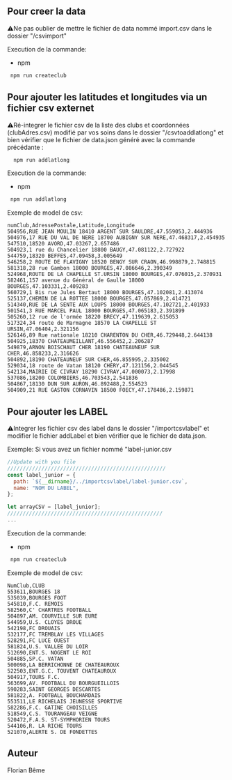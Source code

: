 ## Pour creer la data

⚠️Ne pas oublier de mettre le fichier de data nommé import.csv dans le dossier "/csvimport"

Execution de la commande:

- npm

```sh
 npm run createclub
```

## Pour ajouter les latitudes et longitudes via un fichier csv externet

⚠️Ré-integrer le fichier csv de la liste des clubs et coordonnées (clubAdres.csv) modifié par vos soins dans le dossier "/csvtoaddlatlong" et
bien vérifier que le fichier de data.json généré avec la commande précédante :

```sh
  npm run addlatlong
```

Execution de la commande:

- npm

```sh
 npm run addlatlong
```


Exemple de model de csv:
```csv
numClub,AdressePostale,Latitude,Longitude
504956,RUE JEAN MOULIN 18410 ARGENT SUR SAULDRE,47.559053,2.444936
504976,17 RUE DU VAL DE NERE 18700 AUBIGNY SUR NERE,47.468317,2.454935
547510,18520 AVORD,47.03267,2.657486
504923,1 rue du Chancelier 18800 BAUGY,47.081122,2.727922
544759,18320 BEFFES,47.09458,3.005649
546258,2 ROUTE DE FLAVIGNY 18520 BENGY SUR CRAON,46.998879,2.748815
581318,28 rue Gambon 18000 BOURGES,47.086646,2.390349
524968,ROUTE DE LA CHAPELLE ST.URSIN 18000 BOURGES,47.076015,2.370931
582461,157 avenue du Général de Gaulle 18000 BOURGES,47.103331,2.409283
560729,1 Bis rue Jules Bertaut 18000 BOURGES,47.102081,2.413074
525137,CHEMIN DE LA ROTTEE 18000 BOURGES,47.057869,2.414721
514340,RUE DE LA SENTE AUX LOUPS 18000 BOURGES,47.102721,2.401933
501541,3 RUE MARCEL PAUL 18000 BOURGES,47.065183,2.391899
505260,12 rue de l'ormée 18220 BRECY,47.119639,2.615053
517324,34 route de Marmagne 18570 LA CHAPELLE ST URSIN,47.06404,2.321156
526146,89 Rue nationale 18210 CHARENTON DU CHER,46.729448,2.644138
504925,18370 CHATEAUMEILLANT,46.556452,2.206287
549879,ARNON BOISCHAUT CHER 18190 CHATEAUNEUF SUR CHER,46.858233,2.316626
504892,18190 CHATEAUNEUF SUR CHER,46.855995,2.335002
529034,18 route de Vatan 18120 CHERY,47.121156,2.044545
542134,MAIRIE DE CIVRAY 18290 CIVRAY,47.000073,2.17998
537086,18200 COLOMBIERS,46.703543,2.541836
504867,18130 DUN SUR AURON,46.892488,2.554523
504909,21 RUE GASTON CORNAVIN 18500 FOECY,47.178486,2.159871
```

## Pour ajouter les LABEL

⚠️Integrer les fichier csv des label dans le dossier "/importcsvlabel" et modifier le fichier addLabel et bien vérifier que le fichier de data.json.

Exemple:
Si vous avez un fichier nommé "label-junior.csv

```js
//Update with you file
///////////////////////////////////////////////////
const label_junior = {
  path: `${__dirname}/../importcsvlabel/label-junior.csv`,
  name: "NOM DU LABEL",
};

let arrayCSV = [label_junior];
//////////////////////////////////////////////////
...
```

Execution de la commande:

- npm

```sh
 npm run createclub
```

Exemple de model de csv:
```csv
NumClub,CLUB
553611,BOURGES 18
535039,BOURGES FOOT
545810,F.C. REMOIS
582560,C' CHARTRES FOOTBALL
504897,AM. COURVILLE SUR EURE
544959,U.S. CLOYES DROUE
542198,FC DROUAIS
532177,FC TREMBLAY LES VILLAGES
528291,FC LUCE OUEST
581824,U.S. VALLEE DU LOIR
512690,ENT.S. NOGENT LE ROI
504885,SP.C. VATAN
500098,LA BERRICHONNE DE CHATEAUROUX
522503,ENT.G.C. TOUVENT CHATEAUROUX
504917,TOURS F.C.
563699,AV. FOOTBALL DU BOURGUEILLOIS
590283,SAINT GEORGES DESCARTES
581822,A. FOOTBALL BOUCHARDAIS
553511,LE RICHELAIS JEUNESSE SPORTIVE
582286,F.C. GATINE CHOISILLES
518549,C.S. TOURANGEAU VEIGNE
520472,F.A.S. ST-SYMPHORIEN TOURS
544106,R. LA RICHE TOURS
521070,ALERTE S. DE FONDETTES
```

## Auteur

Florian Bême
